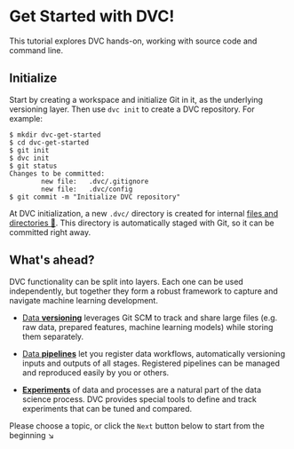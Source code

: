 # Get Started with DVC!

This tutorial explores DVC hands-on, working with source code and command line.

## Initialize

Start by creating a <abbr>workspace</abbr> and initialize Git in it, as the
underlying versioning layer. Then use `dvc init` to create a <abbr>DVC
repository</abbr>. For example:

```dvc
$ mkdir dvc-get-started
$ cd dvc-get-started
$ git init
$ dvc init
$ git status
Changes to be committed:
        new file:   .dvc/.gitignore
        new file:   .dvc/config
$ git commit -m "Initialize DVC repository"
```

At DVC initialization, a new `.dvc/` directory is created for internal
[files and directories 📖](/doc/user-guide/dvc-files-and-directories). This
directory is automatically staged with Git, so it can be committed right away.

## What's ahead?

DVC functionality can be split into layers. Each one can be used independently,
but together they form a robust framework to capture and navigate machine
learning development.

- [Data **versioning**](/doc/tutorials/get-started/data-versioning) leverages
  Git SCM to track and share large files (e.g. raw data, prepared features,
  machine learning models) while storing them separately.

- [Data **pipelines**](/doc/tutorials/get-started/data-pipelines) let you
  register data workflows, automatically versioning inputs and outputs of all
  stages. Registered pipelines can be managed and reproduced easily by you or
  others.

- [**Experiments**](/doc/tutorials/get-started/experiments) of data and
  processes are a natural part of the data science process. DVC provides special
  tools to define and track experiments that can be tuned and compared.

Please choose a topic, or click the `Next` button below to start from the
beginning ↘
